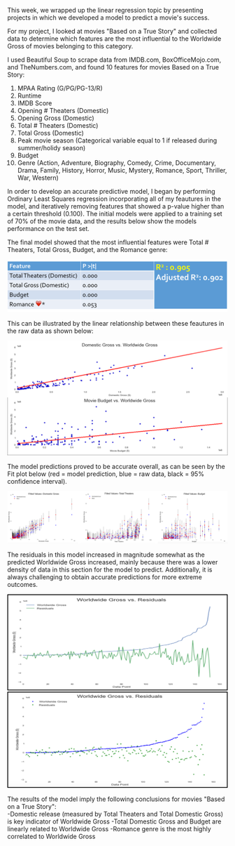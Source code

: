This week, we wrapped up the linear regression topic by presenting projects in which we developed a model to predict a movie's success.  

For my project, I looked at movies "Based on a True Story" and collected data to determine which features are the most influential to the Worldwide Gross of movies belonging to this category.  

I used Beautiful Soup to scrape data from IMDB.com, BoxOfficeMojo.com, and TheNumbers.com, and found 10 features for movies Based on a True Story:  

1. MPAA Rating (G/PG/PG-13/R)  
2. Runtime  
3. IMDB Score  
4. Opening # Theaters (Domestic)  
5. Opening Gross (Domestic)  
6. Total # Theaters (Domestic)  
7. Total Gross (Domestic)  
8. Peak movie season (Categorical variable equal to 1 if released during summer/holidy season)  
9. Budget  
10. Genre (Action, Adventure, Biography, Comedy, Crime, Documentary, Drama, Family, History, Horror, Music, Mystery, Romance, Sport, Thriller, War, Western)  

In order to develop an accurate predictive model, I began by performing Ordinary Least Squares regression incorporating all of my feautures in the model, and iteratively removing features that showed a p-value higher than a certain threshold (0.100). The initial models were applied to a training set of 70% of the movie data, and the results below show the models performance on the test set.  

The final model showed that the most influential features were Total # Theaters, Total Gross, Budget, and the Romance genre:

![Final Model Summary](/images/final_model_summary.png)

This can be illustrated by the linear relationship between these feautures in the raw data as shown below:

![Raw Data Trends](/images/raw_data_trends.png)

The model predictions proved to be accurate overall, as can be seen by the Fit plot below (red = model prediction, blue = raw data, black = 95% confidence interval).

![Model Fit](/images/model_fit.png)

The residuals in this model increased in magnitude somewhat as the predicted Worldwide Gross increased, mainly because there was a lower density of data in this section for the model to predict. Additionally, it is always challenging to obtain accurate predictions for more extreme outcomes.

![Residuals](/images/residuals.png)
![Residuals2](/images/residuals2.png)

The results of the model imply the following conclusions for movies "Based on a True Story":  
-Domestic release (measured by Total Theaters and Total Domestic Gross) is key indicator of Worldwide Gross
-Total Domestic Gross and Budget are linearly related to Worldwide Gross
-Romance genre is the most highly correlated to Worldwide Gross

